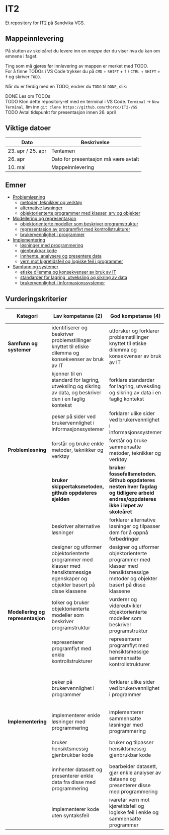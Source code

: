 # IT2

Et repository for IT2 på Sandvika VGS.

## Mappeinnlevering

På slutten av skoleåret du levere inn en _mappe_ der du viser hva du kan om emnene i faget.

Ting som må gjøres før innlevering av mappen er merket med TODO.  
For å finne TODOs i VS Code trykker du på `CMD` + `SHIFT` + `f` / `CTRL` + `SHIFT` + `f` og skriver `TODO`.  

Når du er ferdig med en TODO, endrer du `TODO` til `DONE`, slik:

DONE Les om TODOs  
TODO Klon dette repository-et med en terminal i VS Code. `Terminal` -> `New Terminal`, lim inn `git clone https://github.com/thorcc/IT2-VGS`  
TODO Avtal tidspunkt for presentasjon innen 26. april

## Viktige datoer

| Dato              | Beskrivelse                          |
| ----------------- | ------------------------------------ |
| 23. apr / 25. apr | Tentamen                             |
| 26. apr           | Dato for presentasjon må være avtalt |
| 10. mai           | Mappeinnlevering                     |

## Emner

- [Problemløsning](problemlosning.md)
  - [metoder, teknikker og verktøy](./problemlosning.md#metoder-teknikker-og-verktøy)
  - [alternative løsninger](./problemlosning.md#alternative-løsninger)
  - [objektorienterte programmer med klasser, arv og objekter](./problemlosning.md#objektorienterte-programmer-med-klasser-arv-og-objekter)
- [Modellering og representasjon](modellering-og-representasjon.md)
  - [objektorienterte modeller som beskriver programstruktur](modellering-og-representasjon.md#objektorienterte-modeller-som-beskriver-programstruktur)
  - [representasjon av programflyt med kontrollstrukturer](modellering-og-representasjon.md#representasjon-av-programflyt-med-kontrollstrukturer)
  - [brukervennlighet i programmer](modellering-og-representasjon.md#brukervennlighet-i-programmer)
- [Implementering](implementering.md)
  - [løsninger med programmering](implementering.md#løsninger-med-programmering)
  - [gjenbrukbar kode](implementering.md#gjenbrukbar-kode)
  - [innhente, analysere og presentere data](implementering.md#innhente-analysere-og-presentere-data)
  - [vern mot kjøretidsfeil og logiske feil i programmer](./implementering.md#vern-mot-kjøretidsfeil-og-logiske-feil-i-programmer)
- [Samfunn og systemer](./samfunn-og-systemer.md)
  - [etiske dilemma og konsekvenser av bruk av IT](./samfunn-og-systemer.md#etiske-dilemma-og-konsekvenser-av-bruk-av-it)
  - [standarder for lagring, utveksling og sikring av data](./samfunn-og-systemer.md#standarder-for-lagring-utveksling-og-sikring-av-data)
  - [brukervennlighet i informasjonssystemer](./samfunn-og-systemer.md#brukervennlighet-i-informasjonssystemer)

## Vurderingskriterier

| Kategori                          | Lav kompetanse (2)                                                                                                               | God kompetanse (4)                                                                                                                 | Utmerket kompetanse (6)                                                                                               |
| --------------------------------- | -------------------------------------------------------------------------------------------------------------------------------- | ---------------------------------------------------------------------------------------------------------------------------------- | --------------------------------------------------------------------------------------------------------------------- |
| **Samfunn og systemer**           | identifiserer og beskriver problemstillinger knyttet til etiske dilemma og konsekvenser av bruk av IT                            | utforsker og forklarer problemstillinger knyttet til etiske dilemma og konsekvenser av bruk av IT                                  | utforsker og vurderer problemstillinger knyttet til etiske dilemma og konsekvenser av bruk av IT ved kritisk drøfting |
|                                   | kjenner til en standard for lagring, utveksling og sikring av data, og beskriver den i en faglig kontekst                        | forklare standarder for lagring, utveksling og sikring av data i en faglig kontekst                                                | gjør rede for standarder for lagring, utveksling og sikring av data med faglige begrunnelser og forklaringer          |
|                                   | peker på sider ved brukervennlighet i informasjonssystemer                                                                       | forklarer ulike sider ved brukervennlighet i informasjonssystemer                                                                  | vurderer brukervennlighet i informasjonssystemer                                                                      |
| **Problemløsning**                | forstår og bruke enkle metoder, teknikker og verktøy                                                                             | forstår og bruke sammensatte metoder, teknikker og verktøy                                                                         | hensiktsmessig anvende avanserte metoder, teknikker og verktøy                                                        |
|                                   | **bruker skippertaksmetoden, github oppdateres sjelden**                                                                         | **bruker fossefallsmetoden. Github oppdateres nesten hver fagdag og tidligere arbeid endres/oppdateres ikke i løpet av skoleåret** | **arbeider smidig. Github oppdateres hver fagdag og tidligere arbeid endres/oppdateres i løpet av skoleåret**         |
|                                   | beskriver alternative løsninger                                                                                                  | forklarer alternative løsninger og tilpasser dem for å oppnå forbedringer                                                          | grundig vurderer alternative løsninger og gjøre hensiktsmessige valg                                                  |
|                                   | designer og utformer objektorienterte programmer med klasser med hensiktsmessige egenskaper og objekter basert på disse klassene | designer og utformer objektorienterte programmer med klasser med hensiktsmessige metoder og objekter basert på disse klassene      | designer og utformer objektorienterte programmer med klasser med hensiktsmessig arv og objekter basert på de klassene |
| **Modellering og representasjon** | tolker og bruker objektorienterte modeller som beskriver programstruktur                                                         | vurderer og videreutvikler objektorienterte modeller som beskriver programstruktur                                                 | forbedre og lager komplette objektorienterte modeller som beskriver programstruktur                                   |
|                                   | representerer programflyt med enkle kontrollstrukturer                                                                           | representerer programflyt med hensiktsmessige sammensatte kontrollstrukturer                                                       | representerer programflyt med hensiktsmessige og effektive avanserte kontrollstrukturer                               |
|                                   | peker på brukervennlighet i programmer                                                                                           | forklarer ulike sider ved brukervennlighet i programmer                                                                            | vurderer brukervennlighet i programmer og foreslår hensiktsmessige forbedringer                                       |
| **Implementering**                | implementerer enkle løsninger med programmering                                                                                  | implementerer sammensatte løsninger med programmering                                                                              | implementerer avanserte løsninger med programmering                                                                   |
|                                   | bruker hensiktsmessig gjenbrukbar kode                                                                                           | bruker og tilpasser hensiktsmessig gjenbrukbar kode                                                                                | bruker, tilpasser og utvikler hensiktsmessig gjenbrukbar kode                                                         |
|                                   | innhenter datasett og presenterer enkle data fra disse med programmering                                                         | bearbeider datasett, gjør enkle analyser av dataene og presenterer disse med programmering                                         | gjør sammensatte analyser av datasett og presenterer disse med programmering                                          |
|                                   | implementerer kode uten syntaksfeil                                                                                              | ivaretar vern mot kjøretidsfeil og logiske feil i enkle og sammensatte programmer                                                  | ivaretar vern mot kjøretidsfeil og logiske feil i avanserte programmer                                                |
